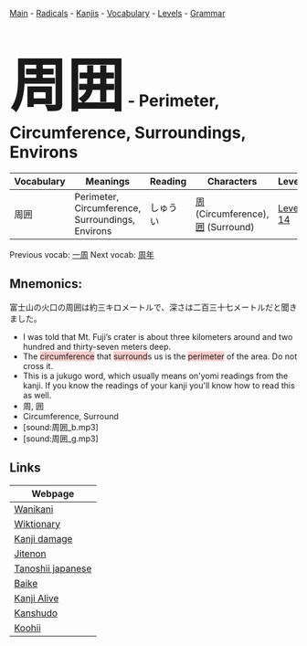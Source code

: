 <style> bigfont {font-size: 100px}</style>
[Main](../README.md) -
[Radicals](../radicals.md) -
[Kanjis](../kanjis.md) -
[Vocabulary](../vocabulary.md) -
[Levels](../levels.md) -
[Grammar](../grammar.md)
# <bigfont> 周囲</bigfont> - Perimeter, Circumference, Surroundings, Environs 

| Vocabulary | Meanings | Reading | Characters | Level |
| --- | --- | --- | --- | --- |
| 周囲 | Perimeter, Circumference, Surroundings, Environs | しゅうい |  [周](../kanjis/周.md) (Circumference), [囲](../kanjis/囲.md) (Surround) | [Level 14](../levels/wk_level14.md) |

Previous vocab: [一周](一周.md) Next vocab: [周年](周年.md) 

## Mnemonics:
富士山の火口の周囲は約三キロメートルで、深さは二百三十七メートルだと聞きました。
* I was told that Mt. Fuji’s crater is about three kilometers around and two hundred and thirty-seven meters deep.
* The <span style="background-color:#ffcccb"> circumference</span> that <span style="background-color:#ffcccb"> surround</span>s us is the <span style="background-color:#ffcccb"> perimeter</span> of the area. Do not cross it.
* This is a jukugo word, which usually means on'yomi readings from the kanji. If you know the readings of your kanji you'll know how to read this as well.
* 周, 囲
* Circumference, Surround
* [sound:周囲_b.mp3]
* [sound:周囲_g.mp3]


## Links 

| Webpage |
| --- |
| [Wanikani          ](https://www.wanikani.com/kanji/周囲) |
| [Wiktionary        ](https://en.wiktionary.org/wiki/周囲) |
| [Kanji damage      ](http://www.kanjidamage.com/kanji/search?utf8=✓&q=周囲) |
| [Jitenon           ](https://jitenon.com/kanji/周囲) |
| [Tanoshii japanese ](https://www.tanoshiijapanese.com/dictionary/kanji.cfm?k=周囲) |
| [Baike             ](https://baike.baidu.com/item/周囲) |
| [Kanji Alive       ](https://app.kanjialive.com/周囲) |
| [Kanshudo          ](https://www.kanshudo.com/searchmn?q=周囲) |
| [Koohii            ](https://kanji.koohii.com/study/kanji/周囲) |
